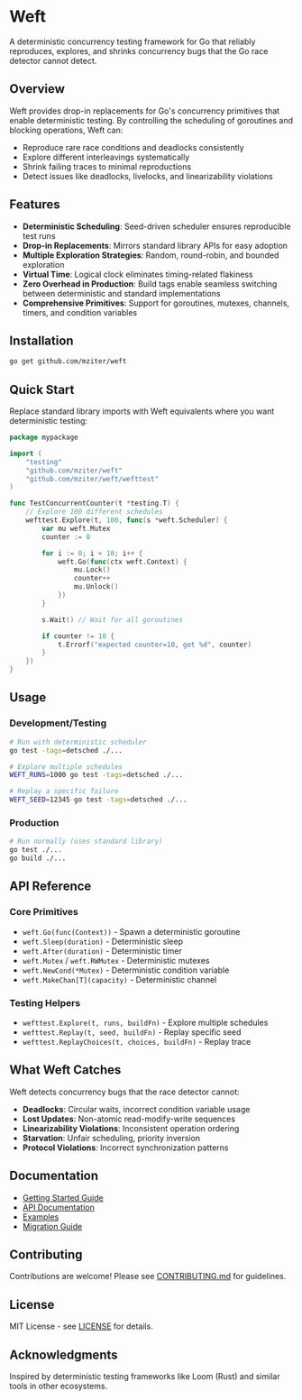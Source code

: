 # Weft

A deterministic concurrency testing framework for Go that reliably reproduces, explores, and shrinks concurrency bugs that the Go race detector cannot detect.

## Overview

Weft provides drop-in replacements for Go's concurrency primitives that enable deterministic testing. By controlling the scheduling of goroutines and blocking operations, Weft can:

- Reproduce rare race conditions and deadlocks consistently
- Explore different interleavings systematically
- Shrink failing traces to minimal reproductions
- Detect issues like deadlocks, livelocks, and linearizability violations

## Features

- **Deterministic Scheduling**: Seed-driven scheduler ensures reproducible test runs
- **Drop-in Replacements**: Mirrors standard library APIs for easy adoption
- **Multiple Exploration Strategies**: Random, round-robin, and bounded exploration
- **Virtual Time**: Logical clock eliminates timing-related flakiness
- **Zero Overhead in Production**: Build tags enable seamless switching between deterministic and standard implementations
- **Comprehensive Primitives**: Support for goroutines, mutexes, channels, timers, and condition variables

## Installation

```bash
go get github.com/mziter/weft
```

## Quick Start

Replace standard library imports with Weft equivalents where you want deterministic testing:

```go
package mypackage

import (
    "testing"
    "github.com/mziter/weft"
    "github.com/mziter/weft/wefttest"
)

func TestConcurrentCounter(t *testing.T) {
    // Explore 100 different schedules
    wefttest.Explore(t, 100, func(s *weft.Scheduler) {
        var mu weft.Mutex
        counter := 0

        for i := 0; i < 10; i++ {
            weft.Go(func(ctx weft.Context) {
                mu.Lock()
                counter++
                mu.Unlock()
            })
        }

        s.Wait() // Wait for all goroutines

        if counter != 10 {
            t.Errorf("expected counter=10, got %d", counter)
        }
    })
}
```

## Usage

### Development/Testing
```bash
# Run with deterministic scheduler
go test -tags=detsched ./...

# Explore multiple schedules
WEFT_RUNS=1000 go test -tags=detsched ./...

# Replay a specific failure
WEFT_SEED=12345 go test -tags=detsched ./...
```

### Production
```bash
# Run normally (uses standard library)
go test ./...
go build ./...
```

## API Reference

### Core Primitives

- `weft.Go(func(Context))` - Spawn a deterministic goroutine
- `weft.Sleep(duration)` - Deterministic sleep
- `weft.After(duration)` - Deterministic timer
- `weft.Mutex` / `weft.RWMutex` - Deterministic mutexes
- `weft.NewCond(*Mutex)` - Deterministic condition variable
- `weft.MakeChan[T](capacity)` - Deterministic channel

### Testing Helpers

- `wefttest.Explore(t, runs, buildFn)` - Explore multiple schedules
- `wefttest.Replay(t, seed, buildFn)` - Replay specific seed
- `wefttest.ReplayChoices(t, choices, buildFn)` - Replay trace

## What Weft Catches

Weft detects concurrency bugs that the race detector cannot:

- **Deadlocks**: Circular waits, incorrect condition variable usage
- **Lost Updates**: Non-atomic read-modify-write sequences
- **Linearizability Violations**: Inconsistent operation ordering
- **Starvation**: Unfair scheduling, priority inversion
- **Protocol Violations**: Incorrect synchronization patterns

## Documentation

- [Getting Started Guide](docs/getting-started.md)
- [API Documentation](docs/api.md)
- [Examples](examples/)
- [Migration Guide](docs/migration.md)

## Contributing

Contributions are welcome! Please see [CONTRIBUTING.md](CONTRIBUTING.md) for guidelines.

## License

MIT License - see [LICENSE](LICENSE) for details.

## Acknowledgments

Inspired by deterministic testing frameworks like Loom (Rust) and similar tools in other ecosystems.